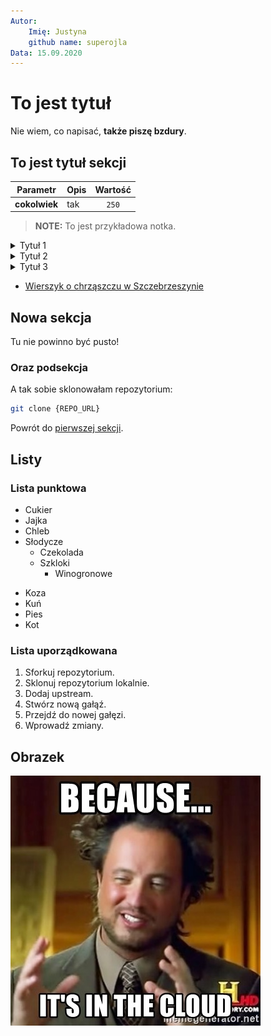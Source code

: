 ```yaml
---
Autor: 
    Imię: Justyna
    github name: superojla
Data: 15.09.2020
---
```

# To jest tytuł

Nie wiem, co napisać, **także piszę bzdury**.

## To jest tytuł sekcji

| Parametr | Opis | Wartość |
|----------|------|:-------:|
| **cokolwiek** | tak | `250` |

> **NOTE:** To jest przykładowa notka.

<div tabs name="ABC" group="CDE">
  <details>
  <summary label="LABELKA1">
  Tytuł 1
  </summary>
  W Szczebrzeszynie chrząszcz brzmi w trzcinie.
  </details>
  <details>
  <summary label="LABELKA2">
  Tytuł 2
  </summary>
  A Szczebrzeszyn z tego słynie.
  </details>
  <details>
  <summary label="LABELKA3">
  Tytuł 3
  </summary>
  Nie pamiętam, jak to dalej leci. <a href="https://www.tenpieknyswiat.pl/2007/05/09/w-szczebrzeszynie-chrzaszcz-brzmi-w-trzcinie">Wierszyk o chrząszczu w Szczebrzeszynie</a>
  </details>
</div>

- [Wierszyk o chrząszczu w Szczebrzeszynie](https://www.tenpieknyswiat.pl/2007/05/09/w-szczebrzeszynie-chrzaszcz-brzmi-w-trzcinie)

## Nowa sekcja

Tu nie powinno być pusto!

### Oraz podsekcja

A tak sobie sklonowałam repozytorium:

```bash
git clone {REPO_URL}
```

Powrót do [pierwszej sekcji](#to-jest-tytuł-sekcji).

## Listy

### Lista punktowa

- Cukier
- Jajka
- Chleb
- Słodycze
    - Czekolada
    - Szkloki
        - Winogronowe

* Koza
* Kuń
* Pies 
* Kot

### Lista uporządkowana

1. Sforkuj repozytorium.
1. Sklonuj repozytorium lokalnie.
1. Dodaj upstream.
1. Stwórz nową gałąź.
1. Przejdź do nowej gałęzi.
1. Wprowadź zmiany.

## Obrazek

![Cloud meme](assets/cloud.jpg)